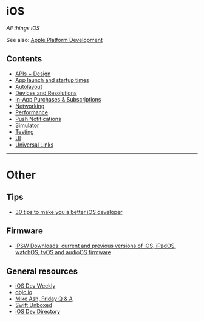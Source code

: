# iOS

*All things iOS*

See also: [Apple Platform Development](../apple_platform)

## Contents

- [APIs + Design](./apis_design.md)
- [App launch and startup times](./app_launch.md)
- [Autolayout](./autolayout.md)
- [Devices and Resolutions](./devices_resolutions.md)
- [In-App Purchases & Subscriptions](./iaps_subscriptions.md)
- [Networking](./networking.md)
- [Performance](./performance.md)
- [Push Notifications](./push_notifications.md)
- [Simulator](./simulator.md)
- [Testing](./testing.md)
- [UI](./ui.md)
- [Universal Links](./universal_links.md)

----

# Other

## Tips

- [30 tips to make you a better iOS developer](https://www.fadel.io/blog/posts/30-tips-to-make-you-a-better-ios-developer/)

## Firmware

- [IPSW Downloads: current and previous versions of iOS, iPadOS, watchOS, tvOS and audioOS firmware](https://ipsw.me)

## General resources

- [iOS Dev Weekly](http://iosdevweekly.com)
- [objc.io](https://www.objc.io)
- [Mike Ash, Friday Q & A](https://www.mikeash.com/pyblog/)
- [Swift Unboxed](https://swiftunboxed.com)
- [iOS Dev Directory](https://iosdevdirectory.com)
